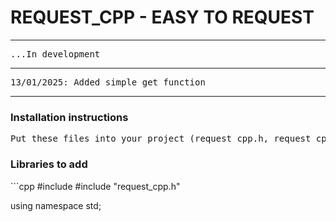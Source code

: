 <h1>REQUEST_CPP - EASY TO REQUEST</h1>
<hr>
<pre>...In development</pre>
<hr>
<pre>
13/01/2025: Added simple_get function
</pre>
<hr>
<h3>Installation instructions</h3>
<pre>Put these files into your project (request_cpp.h, request_cpp.cpp)</pre>
<h3>Libraries to add</h3>
```cpp
#include <iostream>
#include "request_cpp.h"

using namespace std;
```
